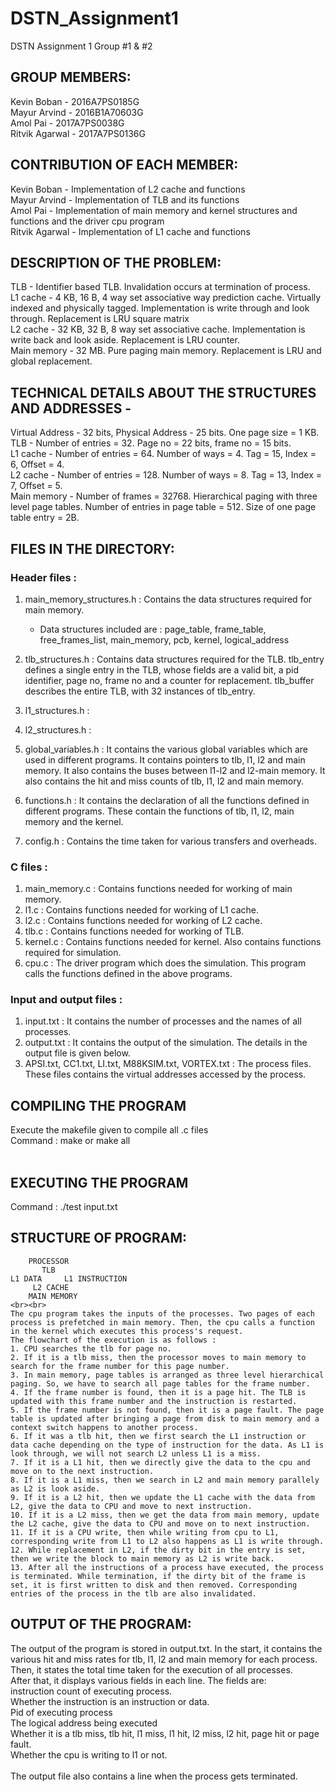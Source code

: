 # DSTN_Assignment1
DSTN Assignment 1 Group #1 &amp; #2

## GROUP MEMBERS:<br>
Kevin Boban - 2016A7PS0185G<br>
Mayur Arvind - 2016B1A70603G<br>
Amol Pai - 2017A7PS0038G<br>
Ritvik Agarwal - 2017A7PS0136G<br>

## CONTRIBUTION OF EACH MEMBER:<br>
Kevin Boban - Implementation of L2 cache and functions<br>
Mayur Arvind - Implementation of TLB and its functions<br>
Amol Pai - Implementation of main memory and kernel structures and functions and the driver cpu program<br>
Ritvik Agarwal - Implementation of L1 cache and functions<br>

## DESCRIPTION OF THE PROBLEM:<br>
TLB - Identifier based TLB. Invalidation occurs at termination of process.<br>
L1 cache - 4 KB, 16 B, 4 way set associative way prediction cache. Virtually indexed and physically tagged. Implementation is write through and look through. Replacement is LRU square matrix<br>
L2 cache - 32 KB, 32 B, 8 way set associative cache. Implementation is write back and look aside. Replacement is LRU counter.<br>
Main memory - 32 MB. Pure paging main memory. Replacement is LRU and global replacement.<br>

## TECHNICAL DETAILS ABOUT THE STRUCTURES AND ADDRESSES -
Virtual Address - 32 bits, Physical Address - 25 bits. One page size = 1 KB. 
TLB - Number of entries = 32. Page no = 22 bits, frame no = 15 bits.<br>
L1 cache - Number of entries = 64. Number of ways = 4. Tag = 15, Index = 6, Offset = 4.<br>
L2 cache - Number of entries = 128. Number of ways = 8. Tag = 13, Index = 7, Offset = 5.<br>
Main memory - Number of frames = 32768. Hierarchical paging with three level page tables. Number of entries in page table = 512. Size of one page table entry = 2B.<br>

## FILES IN THE DIRECTORY:<br>

### Header files : <br>

1. main_memory_structures.h : Contains the data structures required for main memory. <br>
   - Data structures included are : page_table, frame_table, free_frames_list, main_memory, pcb, kernel, logical_address <br>

2. tlb_structures.h : Contains data structures required for the TLB. tlb_entry defines a single entry in the TLB, whose fields are a valid bit, a pid identifier, page no, frame no and a counter for replacement. tlb_buffer describes the entire TLB, with 32 instances of tlb_entry.

3. l1_structures.h :

4. l2_structures.h :

5. global_variables.h : It contains the various global variables which are used in different programs. It contains pointers to tlb, l1, l2 and main memory. It also contains the buses between l1-l2 and l2-main memory. It also contains the hit and miss counts of tlb, l1, l2 and main memory.

6. functions.h : It contains the declaration of all the functions defined in different programs. These contain the functions of tlb, l1, l2, main memory and the kernel.

7. config.h : Contains the time taken for various transfers and overheads.

### C files : <br>

1. main_memory.c : Contains functions needed for working of main memory.<br>
2. l1.c : Contains functions needed for working of L1 cache.<br>
3. l2.c : Contains functions needed for working of L2 cache.<br>
4. tlb.c : Contains functions needed for working of TLB.<br>
5. kernel.c : Contains functions needed for kernel. Also contains functions required for simulation.<br>
6. cpu.c : The driver program which does the simulation. This program calls the functions defined in the above programs. <br>

### Input and output files :

1. input.txt : It contains the number of processes and the names of all processes.<br>
2. output.txt : It contains the output of the simulation. The details in the output file is given below.<br>
3. APSI.txt, CC1.txt, LI.txt, M88KSIM.txt, VORTEX.txt : The process files. These files contains the virtual addresses accessed by the process.<br>


## COMPILING THE PROGRAM<br>
Execute the makefile given to compile all .c files<br>
Command : make or make all<br><br>

## EXECUTING THE PROGRAM<br>
Command : ./test input.txt<br>

## STRUCTURE OF PROGRAM:<br>
		PROCESSOR
		   TLB
	L1 DATA		L1 INSTRUCTION
		 L2 CACHE
		MAIN MEMORY
	<br><br>
	The cpu program takes the inputs of the processes. Two pages of each process is prefetched in main memory. Then, the cpu calls a function in the kernel which executes this process's request.
	The flowchart of the execution is as follows :
	1. CPU searches the tlb for page no.
	2. If it is a tlb miss, then the processor moves to main memory to search for the frame number for this page number.
	3. In main memory, page tables is arranged as three level hierarchical paging. So, we have to search all page tables for the frame number. 
	4. If the frame number is found, then it is a page hit. The TLB is updated with this frame number and the instruction is restarted.
	5. If the frame number is not found, then it is a page fault. The page table is updated after bringing a page from disk to main memory and a context switch happens to another process.
	6. If it was a tlb hit, then we first search the L1 instruction or data cache depending on the type of instruction for the data. As L1 is look through, we will not search L2 unless L1 is a miss.
	7. If it is a L1 hit, then we directly give the data to the cpu and move on to the next instruction.
	8. If it is a L1 miss, then we search in L2 and main memory parallely as L2 is look aside. 
	9. If it is a L2 hit, then we update the L1 cache with the data from L2, give the data to CPU and move to next instruction.
	10. If it is a L2 miss, then we get the data from main memory, update the L2 cache, give the data to CPU and move on to next instruction.
	11. If it is a CPU write, then while writing from cpu to L1, corresponding write from L1 to L2 also happens as L1 is write through.
	12. While replacement in L2, if the dirty bit in the entry is set, then we write the block to main memory as L2 is write back.
	13. After all the instructions of a process have executed, the process is terminated. While termination, if the dirty bit of the frame is set, it is first written to disk and then removed. Corresponding entries of the process in the tlb are also invalidated.

## OUTPUT OF THE PROGRAM:<br>
The output of the program is stored in output.txt. In the start, it contains the various hit and miss rates for tlb, l1, l2 and main memory for each process. Then, it states the total time taken for the execution of all processes.
<br>
After that, it displays various fields in each line. The fields are:<br>
instruction count of executing process.<br>
Whether the instruction is an instruction or data.<br>
Pid of executing process<br>
The logical address being executed<br>
Whether it is a tlb miss, tlb hit, l1 miss, l1 hit, l2 miss, l2 hit, page hit or page fault.<br>
Whether the cpu is writing to l1 or not.<br>
<br>
The output file also contains a line when the process gets terminated.

